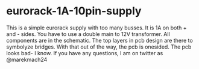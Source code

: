 # eurorack-1A-10pin-supply
This is a simple eurorack supply with too many busses. It is 1A on both + and - sides. 
You have to use a double main to 12V transformer. 
All components are in the schematic. The top layers in pcb design are there to symbolyze bridges. With that out of the way, the pcb is onesided.
The pcb looks bad- I know.
If you have any questions, I am on twitter as @marekmach24
